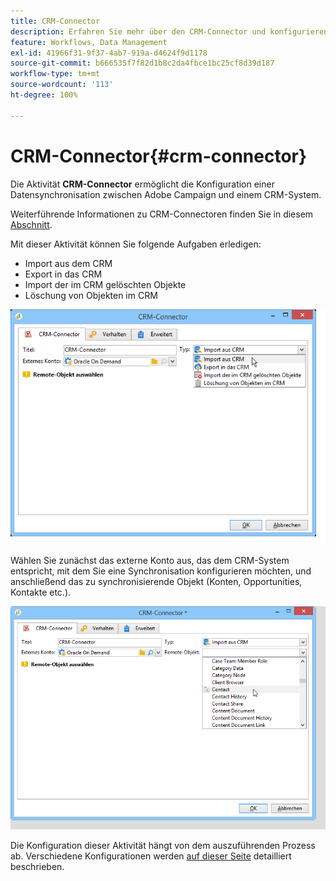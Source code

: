 ```yaml
---
title: CRM-Connector
description: Erfahren Sie mehr über den CRM-Connector und konfigurieren Sie die Datensynchronisation.
feature: Workflows, Data Management
exl-id: 41966f31-9f37-4ab7-919a-d4624f9d1178
source-git-commit: b666535f7f82d1b8c2da4fbce1bc25cf8d39d187
workflow-type: tm+mt
source-wordcount: '113'
ht-degree: 100%

---
```


# CRM-Connector{#crm-connector}



Die Aktivität **CRM-Connector** ermöglicht die Konfiguration einer Datensynchronisation zwischen Adobe Campaign und einem CRM-System.

Weiterführende Informationen zu CRM-Connectoren finden Sie in diesem [Abschnitt](../../platform/using/crm-connectors.md).

Mit dieser Aktivität können Sie folgende Aufgaben erledigen:

* Import aus dem CRM
* Export in das CRM
* Import der im CRM gelöschten Objekte
* Löschung von Objekten im CRM

![](assets/crm_task_select_op.png)

Wählen Sie zunächst das externe Konto aus, das dem CRM-System entspricht, mit dem Sie eine Synchronisation konfigurieren möchten, und anschließend das zu synchronisierende Objekt (Konten, Opportunities, Kontakte etc.).

![](assets/crm_task_select_obj.png)

Die Konfiguration dieser Aktivität hängt von dem auszuführenden Prozess ab. Verschiedene Konfigurationen werden [auf dieser Seite](../../platform/using/crm-data-sync.md) detailliert beschrieben.
